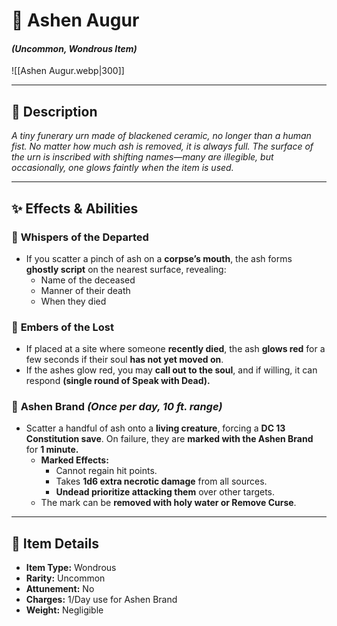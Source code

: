 # 🏺 Ashen Augur
#### *(Uncommon, Wondrous Item)*  

![[Ashen Augur.webp|300]]

---
## 📜 **Description**  
*A tiny funerary urn made of blackened ceramic, no longer than a human fist. No matter how much ash is removed, it is always full. The surface of the urn is inscribed with shifting names—many are illegible, but occasionally, one glows faintly when the item is used.*  

---
## ✨ **Effects & Abilities**  

### 🔹 **Whispers of the Departed**  
- If you scatter a pinch of ash on a **corpse’s mouth**, the ash forms **ghostly script** on the nearest surface, revealing:  
  - Name of the deceased  
  - Manner of their death  
  - When they died  

### 🔹 **Embers of the Lost**  
- If placed at a site where someone **recently died**, the ash **glows red** for a few seconds if their soul **has not yet moved on**.  
- If the ashes glow red, you may **call out to the soul**, and if willing, it can respond **(single round of Speak with Dead).**  

### 🔹 **Ashen Brand** *(Once per day, 10 ft. range)*  
- Scatter a handful of ash onto a **living creature**, forcing a **DC 13 Constitution save**. On failure, they are **marked with the Ashen Brand** for **1 minute.**  
  - **Marked Effects:**  
    - Cannot regain hit points.  
    - Takes **1d6 extra necrotic damage** from all sources.  
    - **Undead prioritize attacking them** over other targets.  
  - The mark can be **removed with holy water or Remove Curse**.  


---
## 📂 **Item Details**  
- **Item Type:** Wondrous  
- **Rarity:** Uncommon  
- **Attunement:** No  
- **Charges:** 1/Day use for Ashen Brand  
- **Weight:** Negligible  
